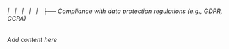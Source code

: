 ###### |   |   |   |   |   ├── Compliance with data protection regulations (e.g., GDPR, CCPA)

*Add content here*